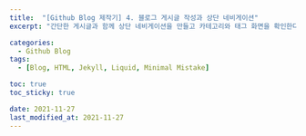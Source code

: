 ```yaml
---
title:  "[Github Blog 제작기] 4. 블로그 게시글 작성과 상단 네비게이션"
excerpt: "간단한 게시글과 함께 상단 네비게이션을 만들고 카테고리와 태그 화면을 확인한다."

categories:
  - Github Blog
tags:
  - [Blog, HTML, Jekyll, Liquid, Minimal Mistake]

toc: true
toc_sticky: true

date: 2021-11-27
last_modified_at: 2021-11-27
---
```

